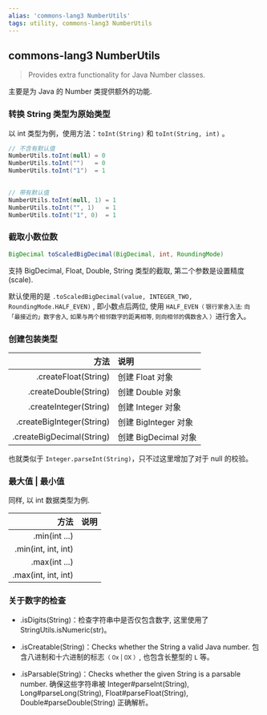 ```yaml
---
alias: 'commons-lang3 NumberUtils'
tags: utility, commons-lang3 NumberUtils
---
```


## commons-lang3 NumberUtils

> Provides extra functionality for Java Number classes.

主要是为 Java 的 Number 类提供额外的功能.

### 转换 String 类型为原始类型

以 int 类型为例，使用方法：`toInt(String)` 和 `toInt(String, int)` 。

```java
// 不含有默认值
NumberUtils.toInt(null) = 0
NumberUtils.toInt("")   = 0
NumberUtils.toInt("1")  = 1
  

// 带有默认值
NumberUtils.toInt(null, 1) = 1
NumberUtils.toInt("", 1)   = 1
NumberUtils.toInt("1", 0)  = 1
```


### 截取小数位数


```java
BigDecimal toScaledBigDecimal(BigDecimal, int, RoundingMode)
```

支持 BigDecimal, Float, Double, String 类型的截取, 第二个参数是设置精度(scale).

默认使用的是 `.toScaledBigDecimal(value, INTEGER_TWO, RoundingMode.HALF_EVEN)` , 即小数点后两位, 使用 `HALF_EVEN`<small>（ 银行家舍入法: 向「最接近的」数字舍入, 如果与两个相邻数字的距离相等, 则向相邻的偶数舍入 ）</small>进行舍入。

### 创建包装类型

| 方法 | 说明 |
| ------------------------: | :------------------- |
|      .createFloat(String) | 创建 Float 对象      |
|     .createDouble(String) | 创建 Double 对象     |
|    .createInteger(String) | 创建 Integer 对象    |
| .createBigInteger(String) | 创建 BigInteger 对象 |
| .createBigDecimal(String) | 创建 BigDecimal 对象 |

也就类似于 `Integer.parseInt(String)`，只不过这里增加了对于 null 的校验。

### 最大值 | 最小值

同样, 以 int 数据类型为例.

| 方法 | 说明 |
| ------------------: | :- |
| .min(int ...)       |    |
| .min(int, int, int) |    |
| .max(int ...)       |    |
| .max(int, int, int) |    |


### 关于数字的检查
  

- .isDigits(String)：检查字符串中是否仅包含数字, 这里使用了 StringUtils.isNumeric(str)。

- .isCreatable(String)：Checks whether the String a valid Java number. 包含八进制和十六进制的标志<small>（ 0x | 0X ）</small>, 也包含长整型的 `L` 等。

- .isParsable(String)：Checks whether the given String is a parsable number. 确保这些字符串被 Integer#parseInt(String), Long#parseLong(String), Float#parseFloat(String), Double#parseDouble(String) 正确解析。

